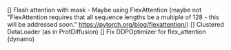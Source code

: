 [] Flash attention with mask - Maybe using FlexAttention (maybe not "FlexAttention requires that all sequence lengths be a multiple of 128 - this will be addressed soon." https://pytorch.org/blog/flexattention/)
[] Clustered DataLoader (as in ProtDiffusion)
[] Fix DDPOptimizer for flex_attention (dynamo)